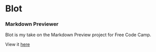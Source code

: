 # Blot
### Markdown Previewer

Blot is my take on the Markdown Preview project for Free Code Camp.

View it [here](#)